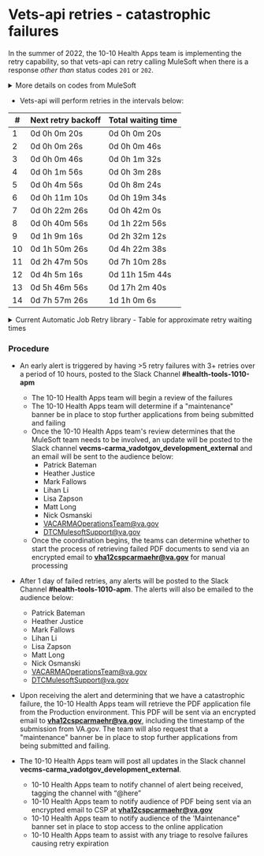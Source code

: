 # Vets-api retries - catastrophic failures

In the summer of 2022, the 10-10 Health Apps team is implementing the retry capability, so that vets-api can retry calling MuleSoft when there is a response _other than_ status codes `201` or `202`.

<details>
     <Summary>More details on codes from MuleSoft</Summary>

>Mule application will only generate 201 or 202 when it was able either:
>- Process Message
>- Queue message to SFDC
>- Create a DTC ticket
>
>Mule will never generate any other code if it is functional.
>
>VA.GOV needs to retry if:
>- It can’t connect to Mule and get 5xx error
>- The connection timed out after 5 minutes and Mule did not respond
>
>In the event that MuleSoft fails to return a successful response within a given timeframe, there is an alternative process in place to ensure that the application is >sent to the Caregiver teams without further intervention from the applicant.
     
</details>     

- Vets-api will perform retries in the intervals below:  

 |# | Next retry backoff | Total waiting time|
 |---|-------------------|------------------|
 1 |       0d 0h 0m 20s |       0d 0h 0m 20s
 2 |       0d 0h 0m 26s |       0d 0h 0m 46s
 3 |       0d 0h 0m 46s |       0d 0h 1m 32s
 4 |       0d 0h 1m 56s |       0d 0h 3m 28s
 5 |       0d 0h 4m 56s |       0d 0h 8m 24s
 6 |      0d 0h 11m 10s |      0d 0h 19m 34s
 7 |      0d 0h 22m 26s |       0d 0h 42m 0s
 8 |      0d 0h 40m 56s |      0d 1h 22m 56s
 9 |       0d 1h 9m 16s |      0d 2h 32m 12s
10 |      0d 1h 50m 26s |      0d 4h 22m 38s
11 |      0d 2h 47m 50s |      0d 7h 10m 28s
12 |       0d 4h 5m 16s |     0d 11h 15m 44s
13 |      0d 5h 46m 56s |      0d 17h 2m 40s
14 |      0d 7h 57m 26s |        1d 1h 0m 6s

<details>
     <Summary>Current Automatic Job Retry library - Table for approximate retry waiting times</Summary>
 
(https://github.com/mperham/sidekiq/wiki/Error-Handling#automatic-job-retry)
 
- Hint: This table was calculated under the assumption that `rand(10)` always returns 5. See `Sidekiq::JobRetry#delay_for` for the current formula.
     
 |# | Next retry backoff | Total waiting time|
 |---|-------------------|------------------|
 1 |       0d 0h 0m 20s |       0d 0h 0m 20s
 2 |       0d 0h 0m 26s |       0d 0h 0m 46s
 3 |       0d 0h 0m 46s |       0d 0h 1m 32s
 4 |       0d 0h 1m 56s |       0d 0h 3m 28s
 5 |       0d 0h 4m 56s |       0d 0h 8m 24s
 6 |      0d 0h 11m 10s |      0d 0h 19m 34s
 7 |      0d 0h 22m 26s |       0d 0h 42m 0s
 8 |      0d 0h 40m 56s |      0d 1h 22m 56s
 9 |       0d 1h 9m 16s |      0d 2h 32m 12s
10 |      0d 1h 50m 26s |      0d 4h 22m 38s
11 |      0d 2h 47m 50s |      0d 7h 10m 28s
12 |       0d 4h 5m 16s |     0d 11h 15m 44s
13 |      0d 5h 46m 56s |      0d 17h 2m 40s
14 |      0d 7h 57m 26s |        1d 1h 0m 6s
15 |     0d 10h 41m 46s |     1d 11h 41m 52s
16 |      0d 14h 5m 20s |      2d 1h 47m 12s
17 |     0d 18h 13m 56s |       2d 20h 1m 8s
18 |     0d 23h 13m 46s |     3d 19h 14m 54s
19 |      1d 5h 11m 26s |      5d 0h 26m 20s
20 |     1d 12h 13m 56s |     6d 12h 40m 16s
21 |     1d 20h 28m 40s |       8d 9h 8m 56s
22 |       2d 6h 3m 26s |    10d 15h 12m 22s
23 |      2d 17h 6m 26s |     13d 8h 18m 48s
24 |      3d 5h 46m 16s |      16d 14h 5m 4s
25 |     3d 20h 11m 56s |     20d 10h 17m 0s

</details>

### Procedure
- An early alert is triggered by having >5 retry failures with 3+ retries over a period of 10 hours, posted to the Slack Channel **#health-tools-1010-apm**
     - The 10-10 Health Apps team will begin a review of the failures
     - The 10-10 Health Apps team will determine if a "maintenance" banner be in place to stop further applications from being submitted and failing
     - Once the 10-10 Health Apps team's review determines that the MuleSoft team needs to be involved, an update will be posted to the Slack channel **vecms-carma_vadotgov_development_external** and an email will be sent to the audience below:
          - Patrick Bateman
          - Heather Justice
          - Mark Fallows
          - Lihan Li
          - Lisa Zapson
          - Matt Long
          - Nick Osmanski
          - VACARMAOperationsTeam@va.gov
          - DTCMulesoftSupport@va.gov
     - Once the coordination begins, the teams can determine whether to start the process of retrieving failed PDF documents to send via an encrypted email to **vha12cspcarmaehr@va.gov** for manual processing

- After 1 day of failed retries, any alerts will be posted to the Slack Channel **#health-tools-1010-apm**.  The alerts will also be emailed to the audience below:
     - Patrick Bateman
     - Heather Justice
     - Mark Fallows
     - Lihan Li
     - Lisa Zapson
     - Matt Long
     - Nick Osmanski
     - VACARMAOperationsTeam@va.gov
     - DTCMulesoftSupport@va.gov


- Upon receiving the alert and determining that we have a catastrophic failure, the 10-10 Health Apps team will retrieve the PDF application file from the Production environment.  This PDF will be sent via an encrypted email to **vha12cspcarmaehr@va.gov**, including the timestamp of the submission from VA.gov.  The team will also request that a "maintenance" banner be in place to stop further applications from being submitted and failing.  


- The 10-10 Health Apps team will post all updates in the Slack channel **vecms-carma_vadotgov_development_external**.
     - 10-10 Health Apps team to notify channel of alert being received, tagging the channel with “@here”
     - 10-10 Health Apps team to notify audience of PDF being sent via an encrypted email to CSP at **vha12cspcarmaehr@va.gov**
     - 10-10 Health Apps team to notify audience of the 'Maintenance" banner set in place to stop access to the online application
     - 10-10 Health Apps team to assist with any triage to resolve failures causing retry expiration
